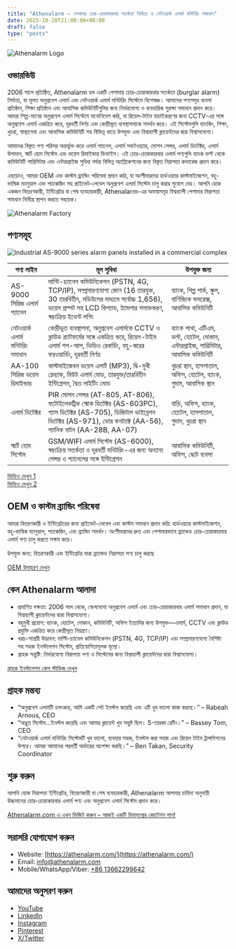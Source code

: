 ```yaml
---
title: "Athenalarm – পেশাদার চোর-চোরাকারবার সতর্কতা নির্মাতা ও নেটওয়ার্ক এলার্ম মনিটরিং সমাধান"
date: 2025-10-20T21:00:00+08:00
draft: false
type: "posts"
---
```


![Athenalarm Logo](https://athenalarm.com/wp-content/uploads/2025/05/athenalarm_home.png)

## ওভারভিউ

2006 সালে প্রতিষ্ঠিত, Athenalarm হল একটি পেশাদার চোর-চোরাকারবার সতর্কতা (burglar alarm) নির্মাতা, যা মূলত অনুপ্রবেশ এলার্ম এবং নেটওয়ার্ক এলার্ম মনিটরিং সিস্টেমে বিশেষজ্ঞ। আমাদের পণ্যসমূহ ব্যবসা প্রতিষ্ঠান, শিক্ষা প্রতিষ্ঠান এবং আবাসিক কমিউনিটিগুলির জন্য নির্ভরযোগ্য ও ব্যবহারিক সুরক্ষা সমাধান প্রদান করে। আমরা শিল্প-মানের অনুপ্রবেশ এলার্ম সিস্টেমে মনোনিবেশ করি, যা রিয়েল-টাইম যাচাইকরণের জন্য CCTV-এর সঙ্গে অনুপ্রবেশ এলার্ম একত্রিত করে, দূরবর্তী নির্ণয় এবং কেন্দ্রীভূত ব্যবস্থাপনাকে সমর্থন করে। এই সিস্টেমগুলি ব্যাংকিং, শিক্ষা, খুচরা, স্বাস্থ্যসেবা এবং আবাসিক কমিউনিটি সহ বিভিন্ন খাতে উপযুক্ত এবং বিশ্বব্যাপী ক্লায়েন্টদের দ্বারা বিশ্বাসযোগ্য।

আমাদের বিস্তৃত পণ্য পরিসর অন্তর্ভুক্ত করে এলার্ম প্যানেল, এলার্ম সফটওয়্যার, মোশন সেন্সর, এলার্ম ডিটেক্টর, এলার্ম উপাদান, স্মার্ট হোম সিস্টেম এবং ভয়েস রিমাইন্ডার ডিভাইস। এই চোর-চোরাকারবার এলার্ম পণ্যগুলি ব্যাংক ভল্ট থেকে কমিউনিটি পারিমিটার এবং এন্টারপ্রাইজ সুবিধা পর্যন্ত বিভিন্ন অ্যাপ্লিকেশনের জন্য বিস্তৃত নিরাপত্তা কভারেজ প্রদান করে।

এছাড়াও, আমরা OEM এবং কাস্টম ব্র্যান্ডিং পরিষেবা প্রদান করি, যা অংশীদারদের হার্ডওয়্যার কাস্টমাইজেশন, বহু-ভাষিক ম্যানুয়াল এবং প্যাকেজিং সহ প্রাইভেট-লেবেল অনুপ্রবেশ এলার্ম সিস্টেম চালু করার সুযোগ দেয়। আপনি হোক একজন বিতরণকারী, ইন্টিগ্রেটর বা শেষ ব্যবহারকারী, Athenalarm-এর অফারসমূহ বিশ্বব্যাপী পেশাদার নিরাপত্তা সমাধান নির্বিঘ্নে স্থাপন করতে সহায়ক।

![Athenalarm Factory](https://athenalarm.com/wp-content/uploads/2022/05/Athenalarm-factory-03-540.jpg)

## পণ্যসমূহ

![Industrial AS-9000 series alarm panels installed in a commercial complex](https://athenalarm.com/wp-content/uploads/2022/05/Athenalarm-burglar-alarms-1024.jpg)

| পণ্য লাইন | মূল সুবিধা | উপযুক্ত জন্য |
|-----------|------------|---------------|
| AS-9000 সিরিজ এলার্ম প্যানেল | মাল্টি-চ্যানেল কমিউনিকেশন (PSTN, 4G, TCP/IP), সম্প্রসারণযোগ্য জোন (16 তারযুক্ত, 30 তারবিহীন, মডিউলের মাধ্যমে সর্বোচ্চ 1,656), ভয়েস প্রম্পট সহ LCD কিপ্যাড, ট্যামপার শনাক্তকরণ, স্বয়ংক্রিয় ইভেন্ট লগিং | ব্যাংক, শিল্প পার্ক, স্কুল, বাণিজ্যিক কমপ্লেক্স, আবাসিক কমিউনিটি |
| নেটওয়ার্ক এলার্ম মনিটরিং সমাধান | কেন্দ্রীভূত ব্যবস্থাপনা, অনুপ্রবেশ এলার্মকে CCTV ও ক্লাউড প্ল্যাটফর্মের সঙ্গে একত্রিত করে, রিয়েল-টাইম এলার্ম পপ-আপ, ভিডিও রেকর্ডিং, বহু-স্তরের ফরওয়ার্ডিং, দূরবর্তী নির্ণয় | ব্যাংক শাখা, এটিএম, ভল্ট, হোটেল, দোকান, এন্টারপ্রাইজ, পারিমিটার, আবাসিক কমিউনিটি |
| AA-100 সিরিজ ভয়েস রিমাইন্ডার | কাস্টমাইজেবল ভয়েস এলার্ট (MP3), দ্বি-মুখী প্লেব্যাক, মিউট এলার্ম মোড, তারযুক্ত/তারবিহীন ইন্টিগ্রেশন, দ্বৈত লাইটিং মোড | খুচরা স্থান, হাসপাতাল, অফিস, হোটেল, ব্যাংক, গুদাম, আবাসিক স্থান |
| এলার্ম ডিটেক্টর | PIR মোশন সেন্সর (AT-805, AT-806), ফটোইলেকট্রিক স্মোক ডিটেক্টর (AS-603PC), গ্যাস ডিটেক্টর (AS-705), ডিজিটাল ভাইব্রেশন ডিটেক্টর (AS-971), ডোর কনট্যাক্ট (AA-56), প্যানিক বাটন (AA-28B, AA-07) | বাড়ি, অফিস, ব্যাংক, হোটেল, হাসপাতাল, গুদাম, খুচরা স্থান |
| স্মার্ট হোম সিস্টেম | GSM/WIFI এলার্ম সিস্টেম (AS-6000), স্বয়ংক্রিয় সতর্কতা ও দূরবর্তী মনিটরিং-এর জন্য অন্যান্য সেন্সর ও প্যানেলের সঙ্গে ইন্টিগ্রেশন | আবাসিক কমিউনিটি, অফিস, ছোট ব্যবসা |

[ভিডিও দেখুন 1](https://www.youtube.com/watch?v=fxNFCblKrTA)  
[ভিডিও দেখুন 2](https://www.youtube.com/watch?v=FouMQpGDZNk)

## OEM ও কাস্টম ব্র্যান্ডিং পরিষেবা

আমরা বিতরণকারী ও ইন্টিগ্রেটরের জন্য প্রাইভেট-লেবেল এবং কাস্টম সমাধান প্রদান করি: হার্ডওয়্যার কাস্টমাইজেশন, বহু-ভাষিক ম্যানুয়াল, প্যাকেজিং, এবং ব্র্যান্ডিং সমর্থন। অংশীদারদের দ্রুত এবং পেশাদারভাবে ব্র্যান্ডেড চোর-চোরাকারবার এলার্ম পণ্য চালু করতে সক্ষম করে।

উপযুক্ত জন্য: বিতরণকারী এবং ইন্টিগ্রেটর যারা ব্র্যান্ডেড নিরাপত্তা পণ্য চালু করছে

[OEM উদাহরণ দেখুন](https://www.instagram.com/p/CTj0hpEjxJ0/)

## কেন Athenalarm আলাদা

- প্রমাণিত দক্ষতা: 2006 সাল থেকে, স্কেলযোগ্য অনুপ্রবেশ এলার্ম এবং চোর-চোরাকারবার এলার্ম সমাধান প্রদান, যা বিশ্বব্যাপী ক্লায়েন্টদের দ্বারা বিশ্বাসযোগ্য।  
- বহুমুখী প্রয়োগ: ব্যাংক, হোটেল, দোকান, কমিউনিটি, অফিস ইত্যাদির জন্য উপযুক্ত—এলার্ম, CCTV এবং ক্লাউড প্রযুক্তি একত্রিত করে কেন্দ্রীভূত নিয়ন্ত্রণ।  
- খরচ-সাশ্রয়ী উদ্ভাবন: মাল্টি-চ্যানেল কমিউনিকেশন (PSTN, 4G, TCP/IP) এবং সম্প্রসারণযোগ্য বৈশিষ্ট্য সহ সহজ ইনস্টলেশন সিস্টেম, প্রতিযোগিতামূলক মূল্যে।  
- গ্রাহক সন্তুষ্টি: নির্ভরযোগ্য নিরাপত্তা পণ্য ও সিস্টেমের জন্য বিশ্বব্যাপী ক্লায়েন্টদের দ্বারা বিশ্বাসযোগ্য।

[গ্রাহক ইনস্টলেশন কেস স্টাডিজ দেখুন](https://www.instagram.com/p/DJ0VWautwqA/?img_index=2)

## গ্রাহক মন্তব্য

- “অনুপ্রবেশ এলার্মটি চমৎকার, আমি একটি সেট ইনস্টল করেছি এবং এটি খুব ভালো কাজ করছে।” – Rabeah Arnous, CEO  
- “অদ্ভুত সিস্টেম…ইনস্টল করেছি এবং আমার ক্লায়েন্ট খুব সন্তুষ্ট ছিল। 5-তারকা রেটিং।” – Bassey Tom, CEO  
- “নেটওয়ার্ক এলার্ম মনিটরিং সিস্টেমটি খুব ভালো, ব্যবহার সহজ, ইনস্টল করা সহজ এবং রিয়েল টাইম ট্রান্সমিশনের উপরে। আমরা আমাদের পরবর্তী অর্ডারের অপেক্ষা করছি।” – Ben Takan, Security Coordinator

## শুরু করুন

আপনি হোক নিরাপত্তা ইন্টিগ্রেটর, বিতরণকারী বা শেষ ব্যবহারকারী, Athenalarm আপনার চাহিদা অনুযায়ী উচ্চমানের চোর-চোরাকারবার এলার্ম পণ্য এবং অনুপ্রবেশ এলার্ম সিস্টেম প্রদান করে।

[Athenalarm.com এ এখন ভিজিট করুন – আজই একটি বিনামূল্যের কোটেশন পান!](https://athenalarm.com/)

## সরাসরি যোগাযোগ করুন

- Website: [https://athenalarm.com/](https://athenalarm.com/)  
- Email: [info@athenalarm.com](mailto:info@athenalarm.com)  
- Mobile/WhatsApp/Viber: [+86 13662299642](https://api.whatsapp.com/send?phone=8613662299642)

## আমাদের অনুসরণ করুন

- [YouTube](https://www.youtube.com/channel/UCP0_Wg3aylBn69eBIH2Fazg)  
- [LinkedIn](https://www.linkedin.com/company/athenalarm/)  
- [Instagram](https://www.instagram.com/athenalarm/)  
- [Pinterest](https://www.pinterest.com/athenalarm/)  
- [X/Twitter](https://x.com/Athenalarm)
